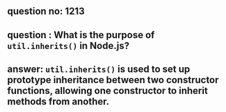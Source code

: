 
      
## question no: 1213

## question : What is the purpose of `util.inherits()` in Node.js?

## answer: `util.inherits()` is used to set up prototype inheritance between two constructor functions, allowing one constructor to inherit methods from another.
      